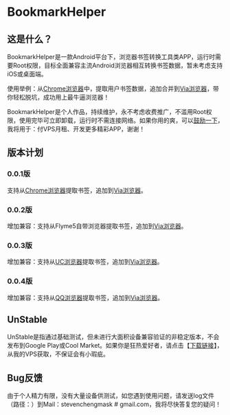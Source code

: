 # BookmarkHelper
## 这是什么？
BookmarkHelper是一款Android平台下，浏览器书签转换工具类APP，运行时需要Root权限，目标全面兼容主流Android浏览器相互转换书签数据，暂未考虑支持iOS或桌面端。

使用举例：从[Chrome浏览器](http://www.coolapk.com/apk/com.android.chrome)中，提取用户书签数据，追加合并到[Via浏览器](http://www.coolapk.com/apk/mark.via)，带你轻松脱坑，成功用上最牛逼浏览器！

BookmarkHelper是个人作品，持续维护，永不考虑收费推广，不滥用Root权限，使用完毕可立即卸载，运行时不需连接网络。如果你用的爽，可以[鼓励一下]()，我将用于：付VPS月租、开发更多精彩APP，谢谢！

## 版本计划
### 0.0.1版
支持从[Chrome浏览器](http://www.coolapk.com/apk/com.android.chrome)提取书签，追加到[Via浏览器](http://www.coolapk.com/apk/mark.via)。
### 0.0.2版
增加兼容：支持从Flyme5自带浏览器提取书签，追加到[Via浏览器](http://www.coolapk.com/apk/mark.via)。
### 0.0.3版
增加兼容：支持从[UC浏览器](http://www.coolapk.com/apk/com.UCMobile)提取书签，追加到[Via浏览器](http://www.coolapk.com/apk/mark.via)。
### 0.0.4版
增加兼容：支持从[QQ浏览器](http://www.coolapk.com/apk/com.tencent.mtt)提取书签，追加到[Via浏览器](http://www.coolapk.com/apk/mark.via)。
## UnStable
UnStable是指通过基础测试，但未进行大面积设备兼容验证的非稳定版本，不会发布到Google Play或Cool Market。如果你是狂热爱好者，请点击【[下载链接]()】，从我的VPS获取，不保证会有小瑕疵。

## Bug反馈
由于个人精力有限，没有大量设备供测试，如您遇到使用问题，请发送log文件（路径：）到Mail：stevenchengmask # gmail.com，我将尽快答复您的疑问！